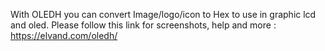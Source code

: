 

With OLEDH you can convert Image/logo/icon to Hex to use in graphic lcd and oled.
Please follow this link for screenshots, help and more :
https://elvand.com/oledh/
